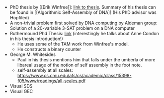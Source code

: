 


* PhD thesis by [[Erik Winfree]]: [link to thesis](https://www.dna.caltech.edu/Papers/winfree_thesis.pdf). Summary of his thesis can be found in [[Algorithmic Self-Assembly of DNA]] (His PhD advisor was Hopfiled)
* A non-trivial problem first solved by DNA computing by Aldeman group: Solution of a 20-variable 3-SAT problem on a DNA computer
* Ruthermound Phd Thesis: [link](https://www.dna.caltech.edu/Papers/pwkr_thesis_nov15.pdf?utm_source=chatgpt.com) (interestingly he talks about Anne Condon in his thesis introduction!)
	* He uses some of the TAM work from Winfree's model. 
	* He constructs a binary counter 
* George M. Whitesides 
	* Paul in his thesis mentions him that falls under the umberla of more libareal usage of the notion of self assembly in the foot note.
	* self-assembly at all scales: https://www.cs.cmu.edu/afs/cs/academic/class/15398-f05/www/readings/all-scales.pdf
* Visual SDS
* Visual GEC